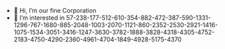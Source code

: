 - 👋 Hi, I’m our fine Corporation
- 👀 I’m interested in 57-238-177-512-610-354-882-472-387-590-1331-1296-767-1680-885-2048-1003-2070-1121-860-2352-2530-2921-1416-1075-1534-3051-3416-1247-3630-3782-1888-3828-4318-4305-4752-2183-4750-4290-2360-4961-4704-1849-4928-5175-4370
